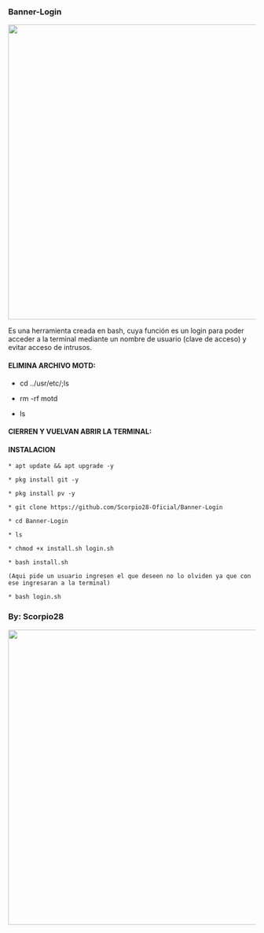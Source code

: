 ### Banner-Login

<p align="center">
	<img src="https://i.imgur.com/9bIgTUN.jpg" width="600px">
</p>

Es una herramienta creada en bash, cuya función es un login para poder acceder a la terminal mediante un nombre de usuario (clave de acceso) y evitar acceso de intrusos.

#### ELIMINA ARCHIVO MOTD:

* cd ../usr/etc/;ls

* rm -rf motd

* ls

#### CIERREN Y VUELVAN ABRIR LA TERMINAL:

#### INSTALACION

```
* apt update && apt upgrade -y

* pkg install git -y

* pkg install pv -y

* git clone https://github.com/Scorpio28-Oficial/Banner-Login

* cd Banner-Login

* ls

* chmod +x install.sh login.sh

* bash install.sh

(Aqui pide un usuario ingresen el que deseen no lo olviden ya que con ese ingresaran a la terminal)

* bash login.sh
```

### By: Scorpio28
<p align="center">
	<img src="https://i.imgur.com/FpEqZCq.png" width="600px">
</p>
